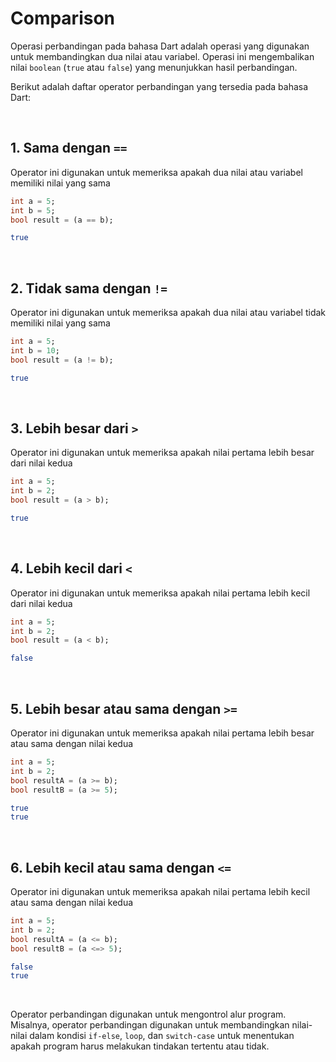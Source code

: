 # Comparison

Operasi perbandingan pada bahasa Dart adalah operasi yang digunakan untuk membandingkan dua nilai atau variabel. Operasi ini mengembalikan nilai `boolean` (`true` atau `false`) yang menunjukkan hasil perbandingan.

Berikut adalah daftar operator perbandingan yang tersedia pada bahasa Dart:

</br>

## 1\. Sama dengan `==`

Operator ini digunakan untuk memeriksa apakah dua nilai atau variabel memiliki nilai yang sama

```Dart
int a = 5;
int b = 5;
bool result = (a == b);
```
```sh
true
```

</br>

## 2\. Tidak sama dengan `!=`

Operator ini digunakan untuk memeriksa apakah dua nilai atau variabel tidak memiliki nilai yang sama

```Dart
int a = 5;
int b = 10;
bool result = (a != b);
```
```sh
true
```

</br>

## 3\. Lebih besar dari `>`

Operator ini digunakan untuk memeriksa apakah nilai pertama lebih besar dari nilai kedua

```Dart
int a = 5;
int b = 2;
bool result = (a > b);
```
```sh
true
```

</br>

## 4\. Lebih kecil dari `<`

Operator ini digunakan untuk memeriksa apakah nilai pertama lebih kecil dari nilai kedua

```Dart
int a = 5;
int b = 2;
bool result = (a < b);
```
```sh
false
```


</br>

## 5\. Lebih besar atau sama dengan `>=`

Operator ini digunakan untuk memeriksa apakah nilai pertama lebih besar atau sama dengan nilai kedua

```Dart
int a = 5;
int b = 2;
bool resultA = (a >= b);
bool resultB = (a >= 5);
```
```sh
true
true
```

</br>

## 6\. Lebih kecil atau sama dengan `<=`

Operator ini digunakan untuk memeriksa apakah nilai pertama lebih kecil atau sama dengan nilai kedua

```Dart
int a = 5;
int b = 2;
bool resultA = (a <= b);
bool resultB = (a <=> 5);
```
```sh
false
true
```

</br>

Operator perbandingan digunakan untuk mengontrol alur program. Misalnya, operator perbandingan digunakan untuk membandingkan nilai-nilai dalam kondisi `if-else`, `loop`, dan `switch-case` untuk menentukan apakah program harus melakukan tindakan tertentu atau tidak.